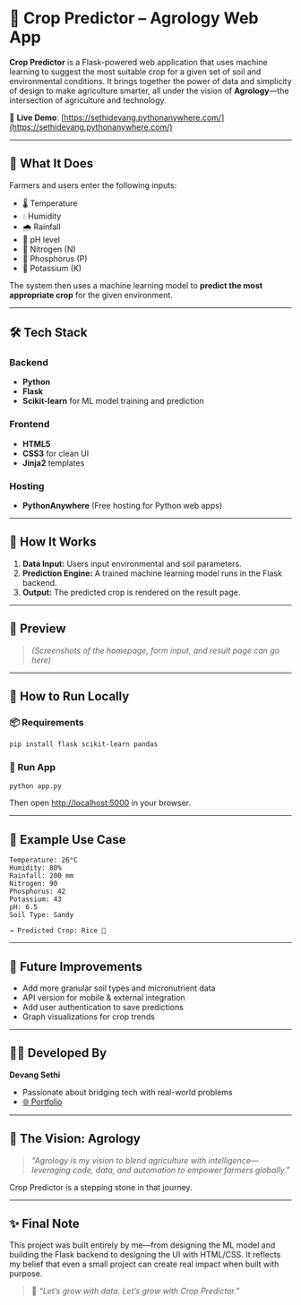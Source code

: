 
# 🌾 Crop Predictor – Agrology Web App

**Crop Predictor** is a Flask-powered web application that uses machine learning to suggest the most suitable crop for a given set of soil and environmental conditions. It brings together the power of data and simplicity of design to make agriculture smarter, all under the vision of **Agrology**—the intersection of agriculture and technology.

🔗 **Live Demo**: [https://sethidevang.pythonanywhere.com/](https://sethidevang.pythonanywhere.com/)

---

## 🧠 What It Does

Farmers and users enter the following inputs:
- 🌡️ Temperature
- 💧 Humidity
- 🌧️ Rainfall
- 🧪 pH level
- 🌱 Nitrogen (N)
- 🧬 Phosphorus (P)
- 🧪 Potassium (K)

The system then uses a machine learning model to **predict the most appropriate crop** for the given environment.

---

## 🛠️ Tech Stack

### Backend
- **Python**
- **Flask**
- **Scikit-learn** for ML model training and prediction

### Frontend
- **HTML5**
- **CSS3** for clean UI
- **Jinja2** templates

### Hosting
- **PythonAnywhere** (Free hosting for Python web apps)

---

## 🧪 How It Works

1. **Data Input:** Users input environmental and soil parameters.
2. **Prediction Engine:** A trained machine learning model runs in the Flask backend.
3. **Output:** The predicted crop is rendered on the result page.

---

## 📸 Preview

> *(Screenshots of the homepage, form input, and result page can go here)*

---

## 🚀 How to Run Locally

### 📦 Requirements

```bash
pip install flask scikit-learn pandas
```

### 🧪 Run App

```bash
python app.py
```

Then open [http://localhost:5000](http://localhost:5000) in your browser.

---

## 🌱 Example Use Case

```text
Temperature: 26°C
Humidity: 80%
Rainfall: 200 mm
Nitrogen: 90
Phosphorus: 42
Potassium: 43
pH: 6.5
Soil Type: Sandy

→ Predicted Crop: Rice 🌾
```

---

## 📌 Future Improvements

- Add more granular soil types and micronutrient data
- API version for mobile & external integration
- Add user authentication to save predictions
- Graph visualizations for crop trends

---

## 👨‍💻 Developed By

**Devang Sethi**  
- Passionate about bridging tech with real-world problems  
- [🌐 Portfolio](https://devangsethi.vercel.app/)

---

## 🧠 The Vision: Agrology

> _“Agrology is my vision to blend agriculture with intelligence—leveraging code, data, and automation to empower farmers globally.”_

Crop Predictor is a stepping stone in that journey.

---

## ✨ Final Note

This project was built entirely by me—from designing the ML model and building the Flask backend to designing the UI with HTML/CSS. It reflects my belief that even a small project can create real impact when built with purpose.

> 🌾 _“Let’s grow with data. Let’s grow with Crop Predictor.”_
